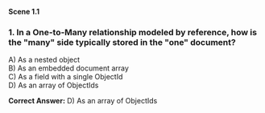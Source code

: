 **Scene 1.1**

### 1. **In a One-to-Many relationship modeled by reference, how is the "many" side typically stored in the "one" document?**

A) As a nested object  
B) As an embedded document array  
C) As a field with a single ObjectId  
D) As an array of ObjectIds

**Correct Answer:** D) As an array of ObjectIds
